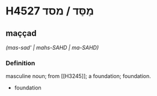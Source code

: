 # H4527 מַסַּד / מסד

## maççad

_(mas-sad' | mahs-SAHD | ma-SAHD)_

### Definition

masculine noun; from [[H3245]]; a foundation; foundation.

- foundation
